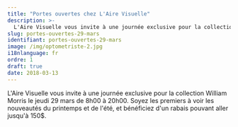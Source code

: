 ```yaml
---
title: "Portes ouvertes chez L'Aire Visuelle"
description: >-
  L'Aire Visuelle vous invite à une journée exclusive pour la collection William Morris le jeudi 29 mars de 8h00 à 20h00.
slug: portes-ouvertes-29-mars
identifiant: portes-ouvertes-29-mars
image: /img/optometriste-2.jpg
i18nlanguage: fr
ordre: 1
draft: true
date: 2018-03-13
---
```


L'Aire Visuelle vous invite à une journée exclusive pour la collection William Morris le jeudi 29 mars de 8h00 à 20h00. Soyez les premiers à voir les nouveautés du printemps et de l'été, et bénéficiez d'un rabais pouvant aller jusqu'à 150$.